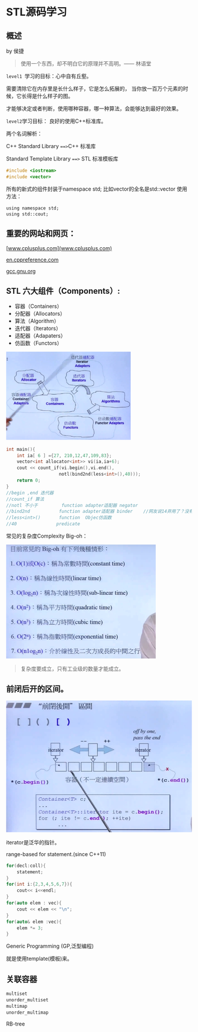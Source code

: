 

# STL源码学习

## 概述

by 侯捷 

>  使用一个东西，却不明白它的原理并不高明。—— 林语堂 

`level1 `学习的目标：心中自有丘壑。

需要清除它在内存里是长什么样子，它是怎么拓展的， 当你放一百万个元素的时候，它长得是什么样子的图。

才能够决定或者判断，使用哪种容器，哪一种算法，会能够达到最好的效果。

`level2`学习目标： 良好的使用C++标准库。

两个名词解析：

C++ Standard Library `==>`C++ 标准库

Standard Template Library `==>` STL 标准模板库

```C++
#include <iostream>
#include <vector>
```

所有的新式的组件封装于namespace std;    比如vector的全名是std::vector 使用方法：

```
using namespace std;
using std::cout;
```

## 重要的网站和网页：

[www.cplusplus.com](www.cplusplus.com)

[en.cppreference.com](en.cppreference.com)

[gcc.gnu.org](gcc.gnu.org)





## STL 六大组件（Components）:

- 容器（Containers）
- 分配器（Allocators）
- 算法（Algorithm）
- 迭代器（Iterators）
- 适配器（Adapaters）
- 仿函数（Functors）

<img src="STL源码学习.assets/1570510769613.png" alt="1570510769613" style="zoom: 33%;" />



```C++
int main(){
    int ia[ 6 ] ={27, 210,12,47,109,83};
    vector<int allocator<int>> vi(ia,ia+6);
    cout << count_if(vi.begin(),vi.end(),
                    notl(bind2nd(less<int>(),40)));
	return 0;
}
//begin ,end 迭代器
//count_if 算法
//notl 不小于         function adapter适配器 negator
//bind2nd           function adapter适配器 binder    //网友说14弃用了？没有验证。
//less<int>()       function  Objec仿函数
//40               predicate 
```

常见的复杂度Complexity Big-oh：

![1570511698705](STL源码学习.assets/1570511698705.png)

> 复杂度要成立，只有工业级的数量才能成立。

## 前闭后开的区间。

![1570511921810](STL源码学习.assets/1570511921810.png)

iterator是泛华的指针。

range-based for statement.(since C++11)

```C++
for(decl:coll){
    statement;
}
for(int i:{2,3,4,5,6,7}){
	cout<< i<<endl;
}
for(auto elem : vec){
    cout << elem << "\n";
}
for(auto& elem :vec){
    elem *= 3;
}
```





Generic Programming (GP,泛型编程) 

就是使用template(模板)来。

## 关联容器

```c++
multiset
unorder_multiset
multimap 
unorder_multimap
```

RB-tree

